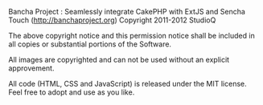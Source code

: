 


Bancha Project : Seamlessly integrate CakePHP with ExtJS and Sencha Touch (http://banchaproject.org)
Copyright 2011-2012 StudioQ

The above copyright notice and this permission notice shall be included in
all copies or substantial portions of the Software.


All images are copyrighted and can not be used without an explicit approvement.

All code (HTML, CSS and JavaScript) is released under the MIT license. Feel free 
to adopt and use as you like.